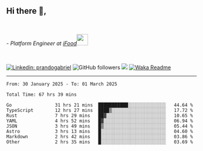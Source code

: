 <h2>Hi there  👋,</h2> </br>

<p><em>- Platform Engineer at <a href="https://www.ifood.com.br/">iFood</a><img src="https://media.giphy.com/media/WUlplcMpOCEmTGBtBW/giphy.gif" width="30"> 
</em></p></br>


[![Linkedin: prandogabriel](https://img.shields.io/badge/-prandogabriel-blue?style=flat-square&logo=Linkedin&logoColor=white&link=https://www.linkedin.com/in/prandogabriel/)](https://www.linkedin.com/in/prandogabriel)
![GitHub followers](https://img.shields.io/github/followers/prandogabriel?label=Follow&style=social)
![](https://visitor-badge.glitch.me/badge?page_id=prandogabriel.prandogabriel)
[![Waka Readme](https://github.com/prandogabriel/prandogabriel/actions/workflows/update-stats.yml.yml/badge.svg)](https://github.com/prandogabriel/prandogabriel/actions/workflows/update-stats.yml.yml)

---

<!--START_SECTION:waka-->

```golang
From: 30 January 2025 - To: 01 March 2025

Total Time: 67 hrs 39 mins

Go                31 hrs 21 mins  ███████████░░░░░░░░░░░░░░   44.64 %
TypeScript        12 hrs 27 mins  ████▒░░░░░░░░░░░░░░░░░░░░   17.72 %
Rust              7 hrs 29 mins   ██▓░░░░░░░░░░░░░░░░░░░░░░   10.65 %
YAML              4 hrs 52 mins   █▓░░░░░░░░░░░░░░░░░░░░░░░   06.94 %
JSON              3 hrs 49 mins   █▒░░░░░░░░░░░░░░░░░░░░░░░   05.44 %
Astro             3 hrs 13 mins   █░░░░░░░░░░░░░░░░░░░░░░░░   04.60 %
Markdown          2 hrs 42 mins   █░░░░░░░░░░░░░░░░░░░░░░░░   03.86 %
Other             2 hrs 35 mins   █░░░░░░░░░░░░░░░░░░░░░░░░   03.69 %
```

<!--END_SECTION:waka-->
